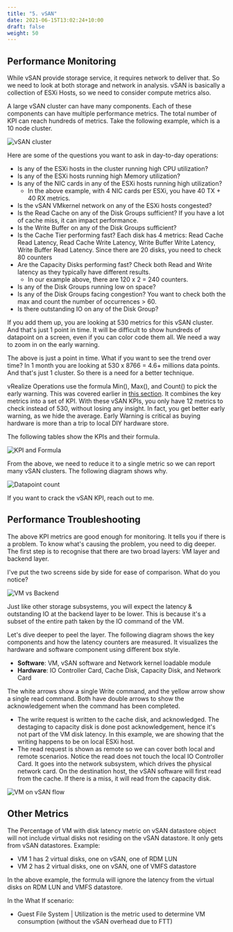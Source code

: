 ```yaml
---
title: "5. vSAN"
date: 2021-06-15T13:02:24+10:00
draft: false
weight: 50
---
```


## Performance Monitoring

While vSAN provide storage service, it requires network to deliver that. So we need to look at both storage and network in analysis. vSAN is basically a collection of ESXi Hosts, so we need to consider compute metrics also.

A large vSAN cluster can have many components. Each of these components can have multiple performance metrics. The total number of KPI can reach hundreds of metrics. Take the following example, which is a 10 node cluster.

![vSAN cluster](2.4.5-fig-1.png)

Here are some of the questions you want to ask in day-to-day operations:

- Is any of the ESXi hosts in the cluster running high CPU utilization?
- Is any of the ESXi hosts running high Memory utilization?
- Is any of the NIC cards in any of the ESXi hosts running high utilization?
  - In the above example, with 4 NIC cards per ESXi, you have 40 TX + 40 RX metrics.
- Is the vSAN VMkernel network on any of the ESXi hosts congested?
- Is the Read Cache on any of the Disk Groups sufficient? If you have a lot of cache miss, it can impact performance.
- Is the Write Buffer on any of the Disk Groups sufficient?
- Is the Cache Tier performing fast? Each disk has 4 metrics: Read Cache Read Latency, Read Cache Write Latency, Write Buffer Write Latency, Write Buffer Read Latency. Since there are 20 disks, you need to check 80 counters
- Are the Capacity Disks performing fast? Check both Read and Write latency as they typically have different results.
  - In our example above, there are 120 x 2 = 240 counters.
- Is any of the Disk Groups running low on space?
- Is any of the Disk Groups facing congestion? You want to check both the max and count the number of occurrences > 60.
- Is there outstanding IO on any of the Disk Group?

If you add them up, you are looking at 530 metrics for this vSAN cluster. And that's just 1 point in time. It will be difficult to show hundreds of datapoint on a screen, even if you can color code them all. We need a way to zoom in on the early warning.

The above is just a point in time. What if you want to see the trend over time? In 1 month you are looking at 530 x 8766 = 4.6+ millions data points. And that's just 1 cluster. So there is a need for a better technique.

vRealize Operations use the formula Min(), Max(), and Count() to pick the early warning. This was covered earlier in [this section](/operations-management/chapter-2-performance-management/1.2.4-contention-vs-utilization/). It combines the key metrics into a set of KPI. With these vSAN KPIs, you only have 12 metrics to check instead of 530, without losing any insight. In fact, you get better early warning, as we hide the average. Early Warning is critical as buying hardware is more than a trip to local DIY hardware store.

The following tables show the KPIs and their formula.

![KPI and Formula](2.4.5-fig-2.png)

From the above, we need to reduce it to a single metric so we can report many vSAN clusters. The following diagram shows why.

![Datapoint count](2.4.5-fig-3.png)

If you want to crack the vSAN KPI, reach out to me.

## Performance Troubleshooting

The above KPI metrics are good enough for monitoring. It tells you if there is a problem. To know what's causing the problem, you need to dig deeper. The first step is to recognise that there are two broad layers: VM layer and backend layer.

I've put the two screens side by side for ease of comparison. What do you notice?

![VM vs Backend](2.4.5-fig-4.png)

Just like other storage subsystems, you will expect the latency & outstanding IO at the backend layer to be lower. This is because it's a subset of the entire path taken by the IO command of the VM.

Let's dive deeper to peel the layer. The following diagram shows the key components and how the latency counters are measured. It visualizes the hardware and software component using different box style.

- **Software**: VM, vSAN software and Network kernel loadable module
- **Hardware**: IO Controller Card, Cache Disk, Capacity Disk, and Network Card

The white arrows show a single Write command, and the yellow arrow show a single read command. Both have double arrows to show the acknowledgement when the command has been completed.

- The write request is written to the cache disk, and acknowledged. The destaging to capacity disk is done post acknowledgement, hence it's not part of the VM disk latency. In this example, we are showing that the writing happens to be on local ESXi host.
- The read request is shown as remote so we can cover both local and remote scenarios. Notice the read does not touch the local IO Controller Card. It goes into the network subsystem, which drives the physical network card. On the destination host, the vSAN software will first read from the cache. If there is a miss, it will read from the capacity disk.

![VM on vSAN flow](2.4.5-fig-5.png)

## Other Metrics

The Percentage of VM with disk latency metric on vSAN datastore object will not include virtual disks not residing on the vSAN datastore. It only gets from vSAN datastores. Example:

- VM 1 has 2 virtual disks, one on vSAN, one of RDM LUN
- VM 2 has 2 virtual disks, one on vSAN, one of VMFS datastore

In the above example, the formula will ignore the latency from the virtual disks on RDM LUN and VMFS datastore.

In the What If scenario:

- Guest File System | Utilization is the metric used to determine VM consumption (without the vSAN overhead due to FTT)
